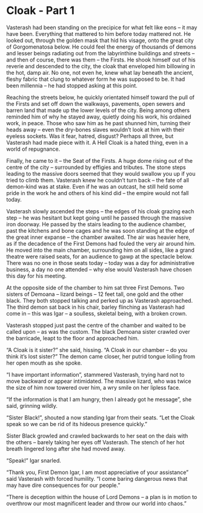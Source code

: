 # Cloak - Part 1

Vasterash had been standing on the precipice for what felt like eons – it may have been. Everything that mattered to him before today mattered not. He looked out, through the golden mask that hid his visage, onto the great city of Gorgomenatosa below. He could feel the energy of thousands of demons and lesser beings radiating out from the labyrinthine buildings and streets – and then of course, there was them – the Firsts. He shook himself out of his reverie and descended to the city, the cloak that enveloped him billowing in the hot, damp air. No one, not even he, knew what lay beneath the ancient, fleshy fabric that clung to whatever form he was supposed to be. It had been millennia – he had stopped asking at this point.

Reaching the streets below, he quickly orientated himself toward the pull of the Firsts and set off down the walkways, pavements, open sewers and barren land that made up the lower levels of the city. Being among others reminded him of why he stayed away, quietly doing his work, his ordained work, in peace. Those who saw him as he past shunned him, turning their heads away – even the dry-bones slaves wouldn’t look at him with their eyeless sockets. Was it fear, hatred, disgust? Perhaps all three, but Vasterash had made piece with it. A Hell Cloak is a hated thing, even in a world of repugnance.

Finally, he came to it – the Seat of the Firsts. A huge dome rising out of the centre of the city – surrounded by effigies and tributes. The stone steps leading to the massive doors seemed that they would swallow you up if you tried to climb them. Vasterash knew he couldn’t turn back – the fate of all demon-kind was at stake. Even if he was an outcast, he still held some pride in the work he and others of his kind did – the empire would not fall today.

Vasterash slowly ascended the steps – the edges of his cloak grazing each step – he was hesitant but kept going until he passed through the massive iron doorway. He passed by the stairs leading to the audience chamber, past the kitchens and bone cages and he was soon standing at the edge of the great inner expanse – the chamber awaited. The air was heavier here, as if the decadence of the First Demons had fouled the very air around him. He moved into the main chamber, surrounding him on all sides, like a grand theatre were raised seats, for an audience to gawp at the spectacle below. There was no one in those seats today – today was a day for administrative business, a day no one attended – why else would Vasterash have chosen this day for his meeting.

At the opposite side of the chamber to him sat three First Demons. Two sisters of Demoana – lizard beings – 12 feet tall, one gold and the other black. They both stopped talking and perked up as Vasterash approached. The third demon sat back in his chair, barley flinching as Vasterash had come in – this was Igar – a soulless, skeletal being, with a broken crown.

Vasterash stopped just past the centre of the chamber and waited to be called upon – as was the custom. The black Demoana sister crawled over the barricade, leapt to the floor and approached him.

“A Cloak is it sister?” she said, hissing. “A Cloak in our chamber – do you think it’s lost sister?” The demon came closer, her putrid tongue lolling from her open mouth as she spoke.

“I have important information”, stammered Vasterash, trying hard not to move backward or appear intimidated. The massive lizard, who was twice the size of him now towered over him, a wry smile on her lipless face.

“If the information is that I am hungry, then I already got he message”, she said, grinning wildly.

“Sister Black!”, shouted a now standing Igar from their seats. “Let the Cloak speak so we can be rid of its hideous presence quickly.”

Sister Black growled and crawled backwards to her seat on the dais with the others – barely taking her eyes off Vasterash. The stench of her hot breath lingered long after she had moved away.

“Speak!” Igar snarled.

“Thank you, First Demon Igar, I am most appreciative of your assistance” said Vasterash with forced humility. “I come baring dangerous news that may have dire consequences for our people.”

“There is deception within the house of Lord Demons – a plan is in motion to overthrow our most magnificent leader and throw our world into chaos.”
